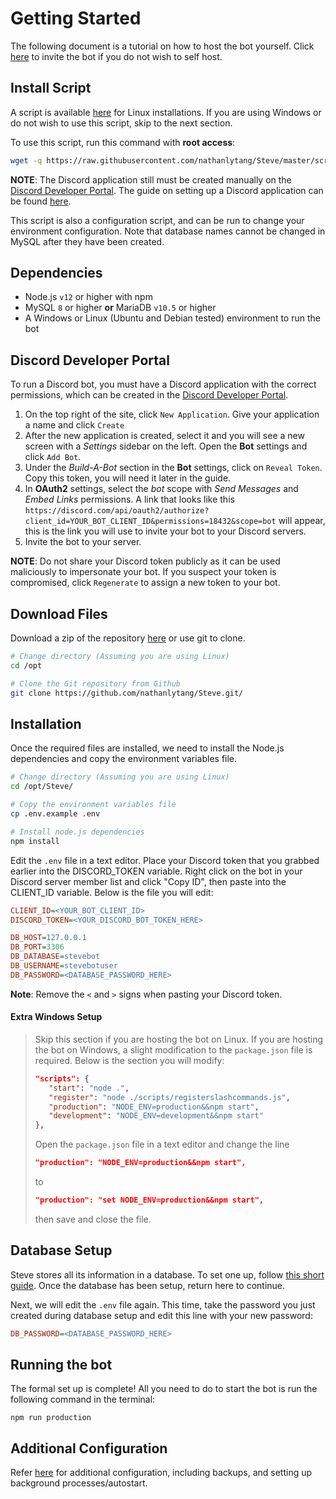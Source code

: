 # Getting Started

The following document is a tutorial on how to host the bot yourself.  Click [here](https://discord.com/oauth2/authorize?client_id=773117222380896276&permissions=18432&scope=bot) to invite the bot if you do not wish to self host.

## Install Script
A script is available [here](https://raw.githubusercontent.com/nathanlytang/Steve/master/scripts/setup.sh) for Linux installations.  If you are using Windows or do not wish to use this script, skip to the next section.

To use this script, run this command with **root access**:
```bash
wget -q https://raw.githubusercontent.com/nathanlytang/Steve/master/scripts/setup.sh && sudo ./setup.sh
```
**NOTE**: The Discord application still must be created manually on the [Discord Developer Portal](https://discord.com/developers/applications). The guide on setting up a Discord application can be found [here](#discord-developer-portal).

This script is also a configuration script, and can be run to change your environment configuration.  Note that database names cannot be changed in MySQL after they have been created. 

## Dependencies
* Node.js `v12` or higher with npm
* MySQL `8` or higher **or** MariaDB `v10.5` or higher
* A Windows or Linux (Ubuntu and Debian tested) environment to run the bot

## Discord Developer Portal
To run a Discord bot, you must have a Discord application with the correct permissions, which can be created in the [Discord Developer Portal](https://discord.com/developers/applications).
1. On the top right of the site, click `New Application`.  Give your application a name and click `Create`
2. After the new application is created, select it and you will see a new screen with a *Settings* sidebar on the left. Open the **Bot** settings and click `Add Bot`.
3. Under the *Build-A-Bot* section in the **Bot** settings, click on `Reveal Token`.  Copy this token, you will need it later in the guide.
4. In **OAuth2** settings, select the *bot* scope with *Send Messages* and *Embed Links* permissions. A link that looks like this `https://discord.com/api/oauth2/authorize?client_id=YOUR_BOT_CLIENT_ID&permissions=18432&scope=bot` will appear, this is the link you will use to invite your bot to your Discord servers.
5. Invite the bot to your server.

**NOTE**: Do not share your Discord token publicly as it can be used maliciously to impersonate your bot.  If you suspect your token is compromised, click `Regenerate` to assign a new token to your bot.

## Download Files
Download a zip of the repository [here](https://github.com/nathanlytang/Steve/archive/master.zip) or use git to clone.
```bash
# Change directory (Assuming you are using Linux)
cd /opt

# Clone the Git repository from Github
git clone https://github.com/nathanlytang/Steve.git/
```

## Installation
Once the required files are installed, we need to install the Node.js dependencies and copy the environment variables file.
```bash
# Change directory (Assuming you are using Linux)
cd /opt/Steve/

# Copy the environment variables file
cp .env.example .env

# Install node.js dependencies
npm install
```

Edit the `.env` file in a text editor.  Place your Discord token that you grabbed earlier into the DISCORD_TOKEN variable.  Right click on the bot in your Discord server member list and click "Copy ID", then paste into the CLIENT_ID variable. Below is the file you will edit:
```ini
CLIENT_ID=<YOUR_BOT_CLIENT_ID>
DISCORD_TOKEN=<YOUR_DISCORD_BOT_TOKEN_HERE>

DB_HOST=127.0.0.1
DB_PORT=3306
DB_DATABASE=stevebot
DB_USERNAME=stevebotuser
DB_PASSWORD=<DATABASE_PASSWORD_HERE>
```
**Note**: Remove the `<` and `>` signs when pasting your Discord token.


#### Extra Windows Setup
>Skip this section if you are hosting the bot on Linux.  If you are hosting the bot on Windows, a slight modification to the `package.json` file is required.  Below is the section you will modify:
>```json
>"scripts": {
>    "start": "node .",
>    "register": "node ./scripts/registerslashcommands.js",
>    "production": "NODE_ENV=production&&npm start",
>    "development": "NODE_ENV=development&&npm start"
>},
>```
>Open the `package.json` file in a text editor and change the line
>```json
>"production": "NODE_ENV=production&&npm start",
>```
>to 
>```json
>"production": "set NODE_ENV=production&&npm start",
>```
>then save and close the file.

## Database Setup
Steve stores all its information in a database. To set one up, follow [this short guide](db_setup.md).  Once the database has been setup, return here to continue.

Next, we will edit the `.env` file again.  This time, take the password you just created during database setup and edit this line with your new password:
```ini
DB_PASSWORD=<DATABASE_PASSWORD_HERE>
```

## Running the bot
The formal set up is complete!  All you need to do to start the bot is run the following command in the terminal:
```
npm run production
```

## Additional Configuration
Refer [here](additional_configuration.md) for additional configuration, including backups, and setting up background processes/autostart.